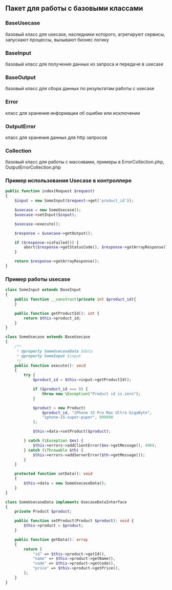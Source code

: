 ## Пакет для работы с базовыми классами

### BaseUsecase
базовый класс для usecase, наследники которого, агрегируют сервисы, запускают процессы, вызывают бизнес логику

### BaseInput
базовый класс для получения данных из запроса и передаче в usecase

### BaseOutput
базовый класс для сбора данных по результатам работы с usecase

### Error
класс для хранения информации об ошибке или исключении

### OutputError
класс для хранения данных для http запросов

### Collection
базовый класс для работы с массивами, примеры в ErrorCollection.php, OutputErrorCollection.php

### Пример использования Usecase в контроллере
```php
public function index(Request $request)
{
    $input = new SomeInput($request->get('product_id'));

    $usecase = new SomeUsecase();
    $usecase->setInput($input);

    $usecase->execute();

    $response = $usecase->getOutput();

    if ($response->isFailed()) {
        abort($response->getStatusCode(), $response->getArrayResponse());
    }

    return $response->getArrayResponse();
}
```

### Пример работы usecase
```php
class SomeInput extends BaseInput
{
    public function __construct(private int $product_id){
    }

    public function getProductId(): int {
        return $this->product_id;
    }
}

class SomeUsecase extends BaseUsecase
{
    /**
     * @property SomeUsecaseData $data
     * @property SomeInput $input
     */
    public function execute(): void
    {
        try {
            $product_id = $this->input->getProductId();

            if ($product_id === 0) {
                throw new \Exception("Product id is zero");
            }

            $product = new Product(
                $product_id, "iPhone 15 Pro Max Ultra GigaByte",
                "iphone-15-super-puper", 999990
            );

            $this->data->setProduct($product);

        } catch (\Exception $ex) {
            $this->errors->addClientError($ex->getMessage(), 400);
        } catch (\Throwable $th) {
            $this->errors->addServerError($th->getMessage());
        }
    }

    protected function setData(): void
    {
        $this->data = new SomeUsecaseData();
    }
}

class SomeUsecaseData implements UsecaseDataInterface
{
    private Product $product;

    public function setProduct(Product $product): void {
        $this->product = $product;
    }

    public function getData(): array
    {
        return [
            "id" => $this->product->getId(),
            "name" => $this->product->getName(),
            "code" => $this->product->getCode(),
            "price" => $this->product->getPrice(),
        ];
    }
}
```
